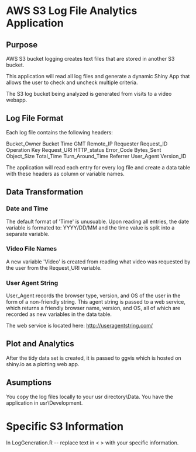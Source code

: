 # AWS S3 Log File Analytics Application

## Purpose
AWS S3 bucket logging creates text files that are stored in another S3 bucket.

This application will read all log files and generate a dynamic Shiny App that allows the user to check and uncheck multiple criteria.

The S3 log bucket being analyzed is generated from visits to a video webapp.

## Log File Format
Each log file contains the following headers:

Bucket_Owner
Bucket
Time
GMT
Remote_IP
Requester
Request_ID
Operation
Key
Request_URI
HTTP_status
Error_Code
Bytes_Sent
Object_Size
Total_Time
Turn_Around_Time
Referrer
User_Agent
Version_ID

The application will read each entry for every log file and create a data table with these headers as column or variable names.

## Data Transformation

### Date and Time
The default format of 'Time' is unusuable. Upon reading all entries, the date
variable is formated to: YYYY/DD/MM and the time value is split into a separate variable.

### Video File Names
A new variable 'Video' is created from reading what video was requested by the user from the Request_URI variable.

### User Agent String
User_Agent records the browser type, version, and OS of the user in the form of a non-friendly string. This agent string is passed to a web service, which returns a friendly browser name, version, and OS, all of which are recorded as new variables in the data table.

The web service is located here: http://useragentstring.com/

## Plot and Analytics
After the tidy data set is created, it is passed to ggvis which is hosted on shiny.io as a plotting web app.

## Asumptions
You copy the log files locally to your usr directory\Data.
You have the application in usr\Development\.

# Specific S3 Information
In LogGeneration.R -- replace text in < > with your specific information.
